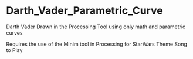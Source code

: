 # Darth_Vader_Parametric_Curve
Darth Vader Drawn in the Processing Tool using only math and parametric curves

Requires the use of the Minim tool in Processing for StarWars Theme Song to Play
